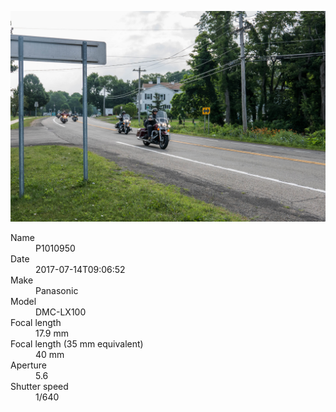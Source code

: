 [![P1010950](/photos/hd/P1010950.jpg)](/photos/full/P1010950.jpg?raw=true)

<dl>
  <dt>Name</dt>
  <dd>P1010950</dd>
  <dt>Date</dt>
  <dd>2017-07-14T09:06:52</dd>
  <dt>Make</dt>
  <dd>Panasonic</dd>
  <dt>Model</dt>
  <dd>DMC-LX100</dd>
  <dt>Focal length</dt>
  <dd>17.9 mm</dd>
  <dt>Focal length (35 mm equivalent)</dt>
  <dd>40 mm</dd>
  <dt>Aperture</dt>
  <dd>5.6</dd>
  <dt>Shutter speed</dt>
  <dd>1/640</dd>
</dl>
